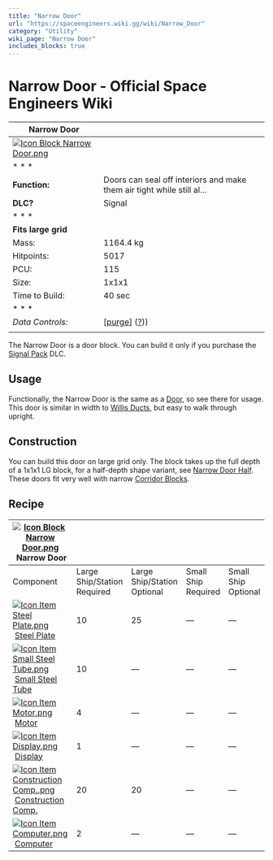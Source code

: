 ```yaml
---
title: "Narrow Door"
url: "https://spaceengineers.wiki.gg/wiki/Narrow_Door"
category: "Utility"
wiki_page: "Narrow Door"
includes_blocks: true
---
```


# Narrow Door - Official Space Engineers Wiki

| Narrow Door |     |
| --- | --- |
| [![Icon Block Narrow Door.png](https://spaceengineers.wiki.gg/images/5/57/Icon_Block_Narrow_Door.png?e34412)](https://spaceengineers.wiki.gg/wiki/File:Icon_Block_Narrow_Door.png) |     |
| * * * |     |
| **Function:** | Doors can seal off interiors and make them air tight while still al... |
| **DLC?** | Signal |
| * * * |     |
| **Fits large grid** |     |
| Mass: | 1164.4 kg |
| Hitpoints: | 5017 |
| PCU: | 115 |
| Size: | 1x1x1 |
| Time to Build: | 40 sec |
| * * * |     |
| _Data Controls:_ | \[[purge](https://spaceengineers.wiki.gg/wiki/Narrow_Door?action=purge)\] ([?](https://spaceengineers.wiki.gg/wiki/Template:Info_Block))) |
|     |     |

The Narrow Door is a door block. You can build it only if you purchase the [Signal Pack](https://spaceengineers.wiki.gg/wiki/Signal_Pack "Signal Pack") DLC.

## Usage

Functionally, the Narrow Door is the same as a [Door](https://spaceengineers.wiki.gg/wiki/Door "Door"), so see there for usage. This door is similar in width to [Willis Ducts](https://spaceengineers.wiki.gg/wiki/Willis_Ducts "Willis Ducts"), but easy to walk through upright.

## Construction

You can build this door on large grid only. The block takes up the full depth of a 1x1x1 LG block, for a half-depth shape variant, see [Narrow Door Half](https://spaceengineers.wiki.gg/wiki/Narrow_Door_Half "Narrow Door Half"). These doors fit very well with narrow [Corridor Blocks](https://spaceengineers.wiki.gg/wiki/Corridor_Blocks "Corridor Blocks").

## Recipe

| [![Icon Block Narrow Door.png](https://spaceengineers.wiki.gg/images/thumb/5/57/Icon_Block_Narrow_Door.png/21px-Icon_Block_Narrow_Door.png?e34412)](https://spaceengineers.wiki.gg/wiki/Narrow_Door "Narrow Door") Narrow Door |     |     |     |     |
| --- | --- | --- | --- | --- |
| Component | Large Ship/Station  <br>Required | Large Ship/Station  <br>Optional | Small Ship  <br>Required | Small Ship  <br>Optional |
| [![Icon Item Steel Plate.png](https://spaceengineers.wiki.gg/images/thumb/4/4c/Icon_Item_Steel_Plate.png/21px-Icon_Item_Steel_Plate.png?437e3a)](https://spaceengineers.wiki.gg/wiki/Steel_Plate "Steel Plate") [Steel Plate](https://spaceengineers.wiki.gg/wiki/Steel_Plate "Steel Plate") | 10  | 25  | —   | —   |
| [![Icon Item Small Steel Tube.png](https://spaceengineers.wiki.gg/images/thumb/f/f7/Icon_Item_Small_Steel_Tube.png/21px-Icon_Item_Small_Steel_Tube.png?4fe418)](https://spaceengineers.wiki.gg/wiki/Small_Steel_Tube "Small Steel Tube") [Small Steel Tube](https://spaceengineers.wiki.gg/wiki/Small_Steel_Tube "Small Steel Tube") | 10  | —   | —   | —   |
| [![Icon Item Motor.png](https://spaceengineers.wiki.gg/images/thumb/2/2c/Icon_Item_Motor.png/21px-Icon_Item_Motor.png?4a2f3f)](https://spaceengineers.wiki.gg/wiki/Motor "Motor") [Motor](https://spaceengineers.wiki.gg/wiki/Motor "Motor") | 4   | —   | —   | —   |
| [![Icon Item Display.png](https://spaceengineers.wiki.gg/images/thumb/4/44/Icon_Item_Display.png/21px-Icon_Item_Display.png?a444bc)](https://spaceengineers.wiki.gg/wiki/Display "Display") [Display](https://spaceengineers.wiki.gg/wiki/Display "Display") | 1   | —   | —   | —   |
| [![Icon Item Construction Comp..png](https://spaceengineers.wiki.gg/images/thumb/4/45/Icon_Item_Construction_Comp..png/21px-Icon_Item_Construction_Comp..png?cdc26f)](https://spaceengineers.wiki.gg/wiki/Construction_Comp. "Construction Comp.") [Construction Comp.](https://spaceengineers.wiki.gg/wiki/Construction_Comp. "Construction Comp.") | 20  | 20  | —   | —   |
| [![Icon Item Computer.png](https://spaceengineers.wiki.gg/images/thumb/7/72/Icon_Item_Computer.png/21px-Icon_Item_Computer.png?65c1a4)](https://spaceengineers.wiki.gg/wiki/Computer "Computer") [Computer](https://spaceengineers.wiki.gg/wiki/Computer "Computer") | 2   | —   | —   | —   |